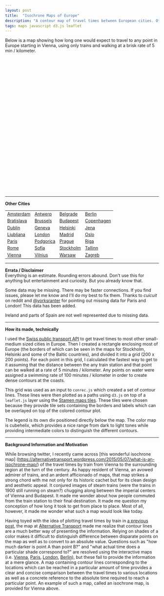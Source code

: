 ```yaml
---
layout: post
title:  "Isochrone Maps of Europe"
description: "A contour map of travel times between European cities. Otherwise known as an isochrone map."
tags: maps javascript d3.js leaflet 
---
```

<meta charset="utf-8"> 
<img itemprop="image" src="/img/isochrone_example.jpg" style='display:none' width=200 height=170>

Below is a map showing how long one would expect to travel to any point in Europe
starting in Vienna, using only trains and walking at a brisk rate of 5 min / kilometer.
<br>
<div id="isochroneMap" style="height: 400px; width: 550px;"></div>
<div id="isochroneMapLegend" style="height: 40px; width: 550px;"></div>
<link rel="stylesheet" href="/css/leaflet.css">
<script src="/js/leaflet.js"></script>
<script src="/js/isochrone_map.js"></script>
<script src="/js/conrec.js"></script>
<script src="/js/cubehelix.js"></script>
<script src="/js/tile.stamen.js"></script>

<script type="text/javascript">
drawIsochroneMap(48.2000, 16.3667, '/jsons/isochrone_map/grid_time_vienna_200_5.json');
</script>
<hr>
<b>Other Cities</b>
<br>

<table style="width: 550px;">
<tr>
<td><a href="/supp/isochrone_amsterdam">Amsterdam</a></td>
<td><a href="/supp/isochrone_antwerp">Antwerp</a></td>
<td><a href="/supp/isochrone_belgrade">Belgrade</a></td>
<td><a href="/supp/isochrone_berlin">Berlin</a></td>
</tr>
<tr>
<td><a href="/supp/isochrone_bratislava">Bratislava</a></td>
<td><a href="/supp/isochrone_brussels">Brussels</a></td>
<td><a href="/supp/isochrone_budapest">Budapest</a></td>
<td><a href="/supp/isochrone_copenhagen">Copenhagen</a></td>
</tr>
<tr>
<td><a href="/supp/isochrone_dublin">Dublin</a></td>
<td><a href="/supp/isochrone_geneva">Geneva</a></td>
<td><a href="/supp/isochrone_helsinki">Helsinki</a></td>
<td><a href="/supp/isochrone_jena">Jena</a></td>
</tr>
<tr>
<td><a href="/supp/isochrone_ljubljana">Ljubljana</a></td>
<td><a href="/supp/isochrone_london">London</a></td>
<td><a href="/supp/isochrone_madrid">Madrid</a></td>
<td><a href="/supp/isochrone_oslo">Oslo</a></td>
</tr>
<tr>
<td><a href="/supp/isochrone_paris">Paris</a></td>
<td><a href="/supp/isochrone_podgorica">Podgorica</a></td>
<td><a href="/supp/isochrone_prague">Prague</a></td>
<td><a href="/supp/isochrone_riga">Riga</a></td>
</tr>
<tr>
<td><a href="/supp/isochrone_rome">Rome</a></td>
<td><a href="/supp/isochrone_sofia">Sofia</a></td>
<td><a href="/supp/isochrone_stockholm">Stockholm</a></td>
<td><a href="/supp/isochrone_tallinn">Tallinn</a></td>
</tr>
<tr>
<td><a href="/supp/isochrone_vienna">Vienna</a></td>
<td><a href="/supp/isochrone_vilnius">Vilnius</a></td>
<td><a href="/supp/isochrone_warsaw">Warsaw</a></td>
<td><a href="/supp/isochrone_zagreb">Zagreb</a></td>
</tr>
</table>

<hr>
<b>Errata / Disclaimer</b>
<br>
Everything is an estimate. Rounding errors abound. Don't use this for anything but entertainment and curiosity. But you already know that.
<br>

Some data may be missing. There may be faster connections.
If you find issues, please let me know
and I'll do my best to fix them.
Thanks to <i>cuicuit</i> on reddit and
[@yorksranter](https://twitter.com/yorksranter) for pointing out missing data
for Paris and London! This data has been added.
<br>

Ireland and parts of Spain are not well represented due to missing data.
<br>
<hr>
<b>How its made, technically</b>
<br>

I used the [Swiss public transport API](http://transport.opendata.ch/) 
to get travel times to most other small-medium sized cities in Europe. Then I 
created a rectangle enclosing most of Europe (the borders of which can be seen
in the maps for Stockholm, Helsinki and some of the Baltic countries), and
divided it into a grid (200 x 200 points). For each point in this grid, I calculated
the fastest way to get to it assuming that the distance between the any train
station and that point can be walked at a rate of 5 minutes / kilometer. Any points
on water were assigned a swimming rate of 100 minutes / kilometer in order to create
dense contours at the coasts.

This grid was used as an input to `conrec.js` which created a set of contour lines.
These lines were then plotted as a paths using `d3.js` on top of a `leaflet.js` 
layer using the [Stamen maps tiles](http://maps.stamen.com/toner/). These tiles 
were chosen because they provide tile sets containing the borders and labels
which can be overlayed on top of the colored contour plot.

The legend is its own div positioned directly below the map. The color map is cubehelix,
which provides a nice range from dark to light tones while providing intermediate colors
to distinguish the different contours.

<hr>
<b>Background Information and Motivation</b>

While browsing twitter, I recently came across [this wonderful isochrone map]
(https://alternativetransport.wordpress.com/2015/05/07/what-is-an-isochrone-map/)
of the travel times by train from Vienna to the surrounding region at the turn
of the century. As happy resident of Vienna, an avowed admirer of trains, and 
an ardent afficionado of maps, that map strikes a strong chord with me not only
for its historic cachet but for its clean design and aesthetic appeal. It conjured
images of steam trains (were the trains in 1900 still running on steam?) chugging
along between the imperial centers of Vienna and Budapest. It made me wonder about
how people commuted from the train station to their final destination. It made
me question my conception of how long it took to get from place to place. Most of
all, however, it made me wonder what such a map would look like today.

Having toyed with the idea of plotting travel times by train in [a previous
post](/2015/03/25/train-travel-times-in-europe-map/), the map
at [Alternative Transport](https://alternativetransport.wordpress.com/2015/05/07/what-is-an-isochrone-map/) made me realize that contour lines are a much better
way of presenting the information. Relying on shades of a color makes it difficult
to distinguish difference between disparate points on the map as well as to
convert to an absolute value. Questions such as "how much darker is point A
than point B?" and "what actual time does a particular shade correspond to?" are
resolved using the interactive maps (i.e. [Vienna](), [Paris](), [London](),
[Berlin]()), but these fail to provide the information at a mere glance. A
map containing contour lines corresponding to the locations which can be reached
in a particular amount of time provides a clear and concise comparison between
the travel times to various locations as well as a concrete reference to the
absolute time required to reach a particular point. An example of such a map,
called an isochrone map, is provided for Vienna above.
